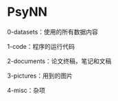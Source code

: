 # PsyNN

0-datasets：使用的所有数据内容

1-code：程序的运行代码

2-documents：论文终稿，笔记和文稿

3-pictures：用到的图片

4-misc：杂项

